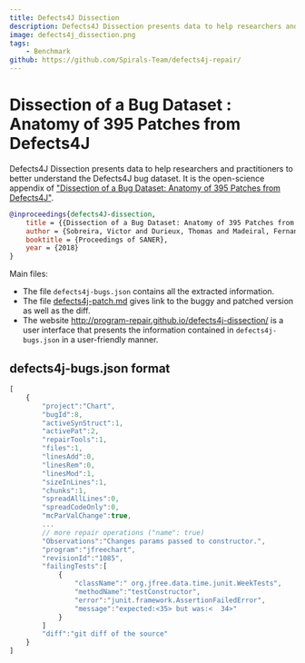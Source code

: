 ```yaml
---
title: Defects4J Dissection
description: Defects4J Dissection presents data to help researchers and practitioners to better understand the Defects4J bug dataset.
image: defects4j_dissection.png
tags:
	- Benchmark
github: https://github.com/Spirals-Team/defects4j-repair/
---
```


# Dissection of a Bug Dataset : Anatomy of 395 Patches from Defects4J

Defects4J Dissection presents data to help researchers and practitioners to better understand the Defects4J bug dataset. 
It is the open-science appendix of ["Dissection of a Bug Dataset: Anatomy of 395 Patches from Defects4J"](https://github.com/program-repair/defects4j-dissection/blob/master/2018.03.20%20-%20Defects4J%20Dissection%20-%20Oficial%20Pre-Print.pdf).

```bibtex
@inproceedings{defects4J-dissection,
    title = {{Dissection of a Bug Dataset: Anatomy of 395 Patches from Defects4J}},
    author = {Sobreira, Victor and Durieux, Thomas and Madeiral, Fernanda and Monperrus, Martin and Maia, Marcelo A.}
    booktitle = {Proceedings of SANER},
    year = {2018}
}
```

Main files:

* The file `defects4j-bugs.json` contains all the extracted information.
* The file [defects4j-patch.md](https://github.com/program-repair/defects4j-dissection/blob/master/defects4j-patch.md) gives link to the buggy and patched version as well as the diff.
* The website http://program-repair.github.io/defects4j-dissection/ is a user interface that presents the information contained in `defects4j-bugs.json` in a user-friendly manner.

## defects4j-bugs.json format

```js
[
	{
		"project":"Chart",
		"bugId":8,
		"activeSynStruct":1,
		"activePat":2,
		"repairTools":1,
		"files":1,
		"linesAdd":0,
		"linesRem":0,
		"linesMod":1,
		"sizeInLines":1,
		"chunks":1,
		"spreadAllLines":0,
		"spreadCodeOnly":0,
		"mcParValChange":true,
		... 
		// more repair operations ("name": true)
		"Observations":"Changes params passed to constructor.",
		"program":"jfreechart",
		"revisionId":"1085",
		"failingTests":[
			{
				"className":" org.jfree.data.time.junit.WeekTests",
				"methodName":"testConstructor",
				"error":"junit.framework.AssertionFailedError",
				"message":"expected:<35> but was:<	34>"
			}
		]
		"diff":"git diff of the source"
	}
]
```

